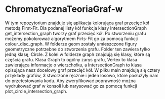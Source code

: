# ChromatycznaTeoriaGraf-w
W tym repozytorium znajduje się aplikacja kolorująca graf przecięć kół metodą First-Fit. Dla podanej listy kół funkcja klasy IntersectionGraph get_intersection_graph tworzy graf przecięć kół. Po stworzeniu grafu możemy pokolorować algorytmem Firts-Fit go za pomocą funkcji colour_disc_graph. W folderze geom zostały umieszczone figury geometryczne potrzebne do stworzenia grafu. Folder ten zawiera tylko jedną klasę; Circle. Z kolei w folderze graph znajdują się klasy, które są częścią grafu. Klasa Graph to ogólny zarys grafu, Vertex to klasa zawierająca informacje o wierzchołku, a IntersectionGraph to klasa opisująca nasz docelowy graf przecięć kół. 
W pliku main znajdują się cztery przykłady grafów, 3 stworzone ręcznie i jeden losowo, które posłużyły nam do przetestowania kodu. Aby zweryfikować poprawność można wydrukować graf w konsoli lub narysować go za pomocą funkcji plot_circle_intersection_graph.

